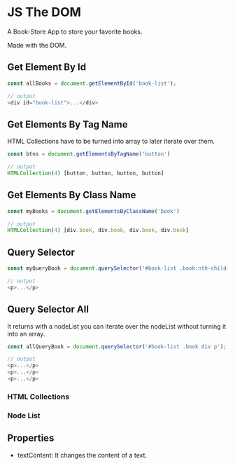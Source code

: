 # JS The DOM

A Book-Store App to store your favorite books.

Made with the DOM.

## Get Element By Id

```js
const allBooks = document.getElementById('book-list');

// output
<div id="book-list">...</div>

```

## Get Elements By Tag Name 

HTML Collections have to be turned into array to later iterate over them.

```js
const btns = document.getElementsByTagName('button')

// output
HTMLCollection(4) [button, button, button, button]

```

## Get Elements By Class Name

```js
const myBooks = document.getElementsByClassName('book')

// output
HTMLCollection(4) [div.book, div.book, div.book, div.book]

```

## Query Selector
```js
const myQueryBook = document.querySelector('#book-list .book:nth-child(2) div:first-child p'); // returns the p element that lives in the second div element of book-list id.

// output
<p>...</p>
```

## Query Selector All

It returns with a nodeList you can iterate over the nodeList without turning it into an array.
```js
const allQueryBook = document.querySelector('#book-list .book div p'); // returns a nodeList with all the p elements.

// output
<p>...</p>
<p>...</p>
<p>...</p>

```

### HTML Collections

### Node List

## Properties

* textContent: It changes the content of a text.
